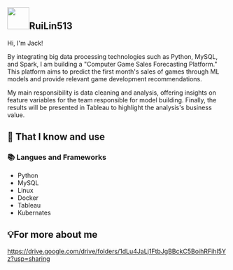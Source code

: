 ## <img width="50px" src="https://raw.githubusercontent.com/ms314006/ms314006/basic/resource/gqsm.png" />RuiLin513

Hi, I'm Jack!

By integrating big data processing technologies such as Python, MySQL, and Spark, I am building a "Computer Game Sales Forecasting Platform." This platform aims to predict the first month's sales of games through ML models and provide relevant game development recommendations. 

My main responsibility is data cleaning and analysis, offering insights on feature variables for the team responsible for model building. Finally, the results will be presented in Tableau to highlight the analysis's business value.

## 🧠 That I know and use
### 📚 Langues and Frameworks
- Python
- MySQL
- Linux
- Docker
- Tableau
- Kubernates

## 💡For more about me
https://drive.google.com/drive/folders/1dLu4JaLj1FtbJgBBckC5BoihRFihI5Yz?usp=sharing
<!--
**RuiLin513/RuiLin513** is a ✨ _special_ ✨ repository because its `README.md` (this file) appears on your GitHub profile.

Here are some ideas to get you started:

- 🔭 I’m currently working on ...
- 🌱 I’m currently learning ...
- 👯 I’m looking to collaborate on ...
- 🤔 I’m looking for help with ...
- 💬 Ask me about ...
- 📫 How to reach me: ...
- 😄 Pronouns: ...
- ⚡ Fun fact: ...
-->
